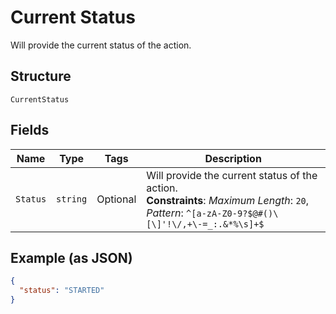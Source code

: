 
# Current Status

Will provide the current status of the action.

## Structure

`CurrentStatus`

## Fields

| Name | Type | Tags | Description |
|  --- | --- | --- | --- |
| `Status` | `string` | Optional | Will provide the current status of the action.<br>**Constraints**: *Maximum Length*: `20`, *Pattern*: `^[a-zA-Z0-9?$@#()\[\]'!\/,+\-=_:.&*%\s]+$` |

## Example (as JSON)

```json
{
  "status": "STARTED"
}
```

